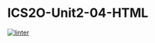 # ICS2O-Unit2-04-HTML
 [![linter](https://github.com/Joy-sureshkumar/ICS2O-Unit2-04-HTML/workflows/linter/badge.svg)](https://github.com/marketplace/actions/super-linter)  
